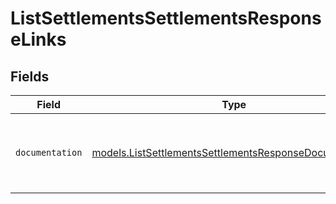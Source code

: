 # ListSettlementsSettlementsResponseLinks


## Fields

| Field                                                                                                                  | Type                                                                                                                   | Required                                                                                                               | Description                                                                                                            |
| ---------------------------------------------------------------------------------------------------------------------- | ---------------------------------------------------------------------------------------------------------------------- | ---------------------------------------------------------------------------------------------------------------------- | ---------------------------------------------------------------------------------------------------------------------- |
| `documentation`                                                                                                        | [models.ListSettlementsSettlementsResponseDocumentation](../models/listsettlementssettlementsresponsedocumentation.md) | :heavy_check_mark:                                                                                                     | The URL to the generic Mollie API error handling guide.                                                                |